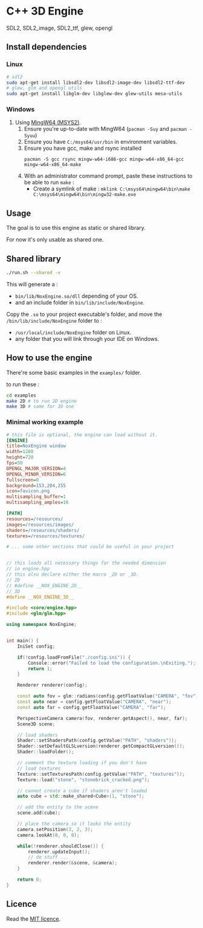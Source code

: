 # C++ 3D Engine

SDL2, SDL2_image, SDL2_ttf, glew, opengl


## Install dependencies

### Linux
```sh
# sdl2
sudo apt-get install libsdl2-dev libsdl2-image-dev libsdl2-ttf-dev
# glew, glm and opengl utils
sudo apt-get install libglm-dev libglew-dev glew-utils mesa-utils
```

### Windows

1. Using [MingW64 (MSYS2)](https://www.msys2.org/).
    1. Ensure you're up-to-date with MingW64 (`pacman -Suy` and `pacman -Syuu`)
    1. Ensure you have `C:/msys64/usr/bin` in environment variables.
    1. Ensure you have gcc, make and rsync installed
        ```
        pacman -S gcc rsync mingw-w64-i686-gcc mingw-w64-x86_64-gcc mingw-w64-x86_64-make
        ```
    1. With an administrator command prompt, paste these instructions to be able to run `make` :
        * Create a symlink of make : `mklink C:\msys64\mingw64\bin\make C:\msys64\mingw64\bin\mingw32-make.exe`


## Usage

The goal is to use this engine as static or shared library.

For now it's only usable as shared one.

## Shared library
```sh
./run.sh --shared -v
```

This will generate a :
* `bin/lib/NoxEngine.so/dll` depending of your OS.
* and an include folder in `bin/lib/include/NoxEngine`.

Copy the `.so` to your project executable's folder, and move the `/bin/lib/include/NoxEngine` folder to :
* `/usr/local/include/NoxEngine` folder on Linux.
* any folder that you will link through your IDE on Windows.

## How to use the engine

There're some basic examples in the `examples/` folder.

to run these :

```sh
cd examples
make 2D # to run 2D engine
make 3D # same for 3D one
```

### Minimal working example
```ini
# this file is optional, the engine can load without it.
[ENGINE]
title=NoxEngine window
width=1280
height=720
fps=50
OPENGL_MAJOR_VERSION=4
OPENGL_MINOR_VERSION=6
fullscreen=0
background=153,204,255
icon=favicon.png
multisampling_buffer=1
multisampling_amples=16

[PATH]
resources=/resources/
images=/resources/images/
shaders=/resources/shaders/
textures=/resources/textures/

# ... some other sections that could be useful in your project
```
```cpp

// this loads all necessary things for the needed dimension
// in engine.hpp
// this also declare either the macro _2D or _3D.
// 2D
// #define __NOX_ENGINE_2D__
// 3D
#define __NOX_ENGINE_3D__

#include <core/engine.hpp>
#include <glm/glm.hpp>

using namespace NoxEngine;


int main() {
    IniSet config;

    if(!config.loadFromFile("./config.ini")) {
        Console::error("Failed to load the configuration.\nExiting.");
        return 1;
    }

    Renderer renderer(config);

    const auto fov = glm::radians(config.getFloatValue("CAMERA", "fov"));
    const auto near = config.getFloatValue("CAMERA", "near");
    const auto far = config.getFloatValue("CAMERA", "far");

    PerspectiveCamera camera(fov, renderer.getAspect(), near, far);
    Scene3D scene;

    // load shaders
    Shader::setShadersPath(config.getValue("PATH", "shaders"));
    Shader::setDefaultGLSLversion(renderer.getCompactGLversion());
    Shader::loadFolder();

    // comment the texture loading if you don't have
    // load textures
    Texture::setTexturesPath(config.getValue("PATH", "textures"));
    Texture::load("stone", "stonebrick_cracked.png");

    // cannot create a cube if shaders aren't loaded
    auto cube = std::make_shared<Cube>(1, "stone");

    // add the entity to the scene
    scene.add(cube);

    // place the camera so it looks the entity
    camera.setPosition(3, 2, 3);
    camera.lookAt(0, 0, 0);

    while(!renderer.shouldClose()) {
        renderer.updateInput();
        // do stuff ...
        renderer.render(&scene, &camera);
    }

    return 0;
}
```

## Licence

Read the [MIT licence](./LICENCE).